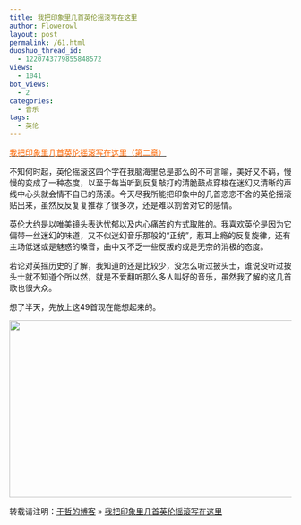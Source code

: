 ```yaml
---
title: 我把印象里几首英伦摇滚写在这里
author: Flowerowl
layout: post
permalink: /61.html
duoshuo_thread_id:
  - 1220743779855848572
views:
  - 1041
bot_views:
  - 2
categories:
  - 音乐
tags:
  - 英伦
---
```

<span style="color: #ff6600;"><a href="http://lazynight.me/1144.html" target="_blank"><span style="color: #ff6600;">我把印象里几首英伦摇滚写在这里（第二章）</span></a></span>

不知何时起，英伦摇滚这四个字在我脑海里总是那么的不可言喻，美好又不羁，慢慢的变成了一种态度，以至于每当听到反复敲打的清脆鼓点穿梭在迷幻又清晰的声线中心头就会情不自已的荡漾。今天尽我所能把印象中的几首恋恋不舍的英伦摇滚贴出来，虽然反反复复推荐了很多次，还是难以割舍对它的感情。

英伦大约是以唯美镜头表达忧郁以及内心痛苦的方式取胜的。我喜欢英伦是因为它偏带一丝迷幻的味道，又不似迷幻音乐那般的“正统”，惹耳上瘾的反复旋律，还有主场低迷或是魅惑的嗓音，曲中又不乏一些反叛的或是无奈的消极的态度。

若论对英摇历史的了解，我知道的还是比较少，没怎么听过披头士，谁说没听过披头士就不知道个所以然，就是不爱翻听那么多人叫好的音乐，虽然我了解的这几首歌也很大众。

想了半天，先放上这49首现在能想起来的。

<img class="size-full wp-image-62 aligncenter" title="Lazynight 夜阑" src="%3Ca%20href=" alt="" /><img class="alignnone" title="britpop" src="http://lazynight.me/wp-content/uploads/2011/08/50307302e7688d114afb51c2.jpg" alt="" width="596" height="317" />

转载请注明：[于哲的博客][1] &raquo; [我把印象里几首英伦摇滚写在这里][2]

 [1]: http://lazynight.me
 [2]: http://lazynight.me/61.html